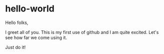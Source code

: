 # hello-world

Hello folks,

I greet all of you.
This is my first use of github and I am quite excited.
Let's see how far we come using it.

Just do it!
